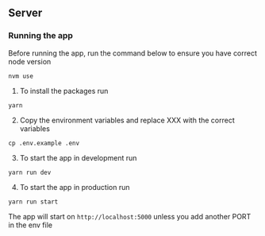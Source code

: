 ## Server

### Running the app

Before running the app, run the command below to ensure you have correct node version

```
nvm use
```

1. To install the packages run

```
yarn
```

2. Copy the environment variables and replace XXX with the correct variables

```
cp .env.example .env
```

3. To start the app in development run

```
yarn run dev
```

4. To start the app in production run

```
yarn run start
```

The app will start on `http://localhost:5000` unless you add another PORT in the env file
